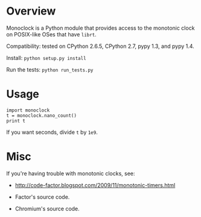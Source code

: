 Overview
========

Monoclock is a Python module that provides access to the
monotonic clock on POSIX-like OSes that have `librt`.

Compatibility: tested on CPython 2.6.5, CPython 2.7, pypy 1.3,
and pypy 1.4.

Install: `python setup.py install`

Run the tests: `python run_tests.py`


Usage
=====

```
import monoclock
t = monoclock.nano_count()
print t
```

If you want seconds, divide `t` by `1e9`.


Misc
====

If you're having trouble with monotonic clocks, see:

*	http://code-factor.blogspot.com/2009/11/monotonic-timers.html

*	Factor's source code.

*	Chromium's source code.
